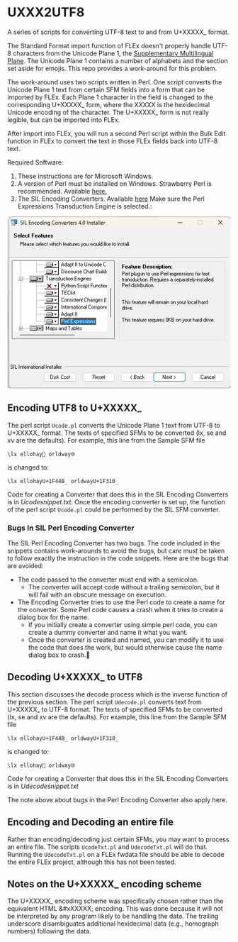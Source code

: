 # UXXX2UTF8

A series of scripts for converting UTF-8 text to and from U+XXXXX_ format.

The Standard Format import function of FLEx doesn't properly handle UTF-8 characters from the Unicode Plane 1, the  [Supplementary Multilingual Plane](https://en.wiktionary.org/wiki/Appendix:Unicode#Plane_1:_Supplementary_Multilingual_Plane).
The Unicode Plane 1 contains a number of alphabets and the section set aside for emojis.
This repo provides a work-around for this problem.

The work-around uses two scripts written in Perl.
One script converts the Unicode Plane 1 text from certain SFM fields into a form that can be imported by FLEx.
Each Plane 1 character in the field is changed to the corresponding U+XXXXX_ form, where the XXXXX is the hexidecimal Unicode encoding of the character.
The U+XXXXX_ form is not really legible, but can be imported into FLEx.

After import into FLEx, you will run a second Perl script within the Bulk Edit function in FLEx to convert the text in those FLEx fields back into UTF-8 text.

Required Software:

1) These instructions are for Microsoft Windows.
2) A version of Perl must be installed on Windows. Strawberry Perl is recommended. Available [here.](https://strawberryperl.com/)
3) The SIL Encoding Converters. Available [here](https://software.sil.org/silconverters/) Make sure the Perl Expressions Transduction Engine is selected.:

![Perl Expressions](./Perl%20Expresssions.png "Perl Expressions Transduction Engine")

## Encoding UTF8 to U+XXXXX_
The perl script `Ucode.pl` converts the Unicode Plane 1 text from UTF-8 to U+XXXXX_ format.
The texts of specified SFMs to be converted (lx, se and xv are the defaults).
For example, this line from the Sample SFM file
````
\lx ellohay👋 orldway🌐
````
is changed to:
````
\lx ellohayU+1F44B_ orldwayU+1F310_
````
Code for creating a Converter that does this in the SIL Encoding Converters is in *Ucodesnippet.txt*. Once the encoding converter is set up, the function of the perl script `Ucode.pl` could be performed by the SIL SFM converter.

### Bugs In SIL Perl Encoding Converter
The SIL Perl Encoding Converter has two bugs.
The code included in the snippets contains work-arounds to avoid the bugs, but care must be taken to follow exactly the instruction in the code snippets.
Here are the bugs that are avoided:
  - The code passed to the converter must end with a semicolon.
	- The converter will accept code without a trailing semicolon, but it will fail with an obscure message on execution.
  - The Encoding Converter tries to use the Perl code to create a name for the converter. Some Perl code causes a crash when it tries to create a dialog box for the name.
	- If you initially create a converter using simple perl code, you can create a dummy converter and name it what you want.
	- Once the converter is created and named, you can modify it to use the code that does the work, but would otherwise cause the name dialog box to crash. 

## Decoding U+XXXXX_ to UTF8
This section discusses the decode process which is the inverse function of the previous section.
The perl script `Udecode.pl` converts text from U+XXXXX_ to UTF-8 format.
The texts of specified SFMs to be converted (lx, se and xv are the defaults).
For example, this line from the Sample SFM file
````
\lx ellohayU+1F44B_ orldwayU+1F310_
````
is changed to:
````
\lx ellohay👋 orldway🌐
````
Code for creating a Converter that does this in the SIL Encoding Converters is in *Udecodesnippet.txt*

The note above about bugs in the Perl Encoding Converter also apply here.

## Encoding and Decoding an entire file

Rather than encoding/decoding just certain SFMs, you may want to process an entire file.
The scripts `UcodeTxt.pl` and `UdecodeTxt.pl` will do that.
Running the `UdecodeTxt.pl`  on a FLEx fwdata file should be able to decode the entire FLEx project, although this has not been tested.
## Notes on the U+XXXXX_ encoding scheme
The U+XXXXX_ encoding scheme was specifically chosen rather than the equivalent HTML \&#xXXXXX; encoding. This was done because it will not be interpreted by any program likely to be handling the data.
The trailing underscore disambiguates additional hexidecimal data (e.g., homograph numbers) following the data.
